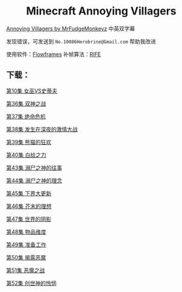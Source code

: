 <h1 align="center">Minecraft Annoying Villagers</h1>

[Annoying Villagers by MrFudgeMonkeyz](https://www.youtube.com/playlist?list=PL0D8hzLgztG0wtDECetoloCwRBOu2mE3e)
中英双字幕

发现错误，可发送到
`No.10086Herobrine@Gmail.com`
帮助我改进

使用软件：[Flowframes](https://github.com/n00mkrad/flowframes)
补帧算法：[RIFE](https://github.com/hzwer/ECCV2022-RIFE)

下载：
-----
[第10集 女巫VS史蒂夫](https://github.com/Herobrine-Jdts/Minecraft-Annoying-Villagers/releases/download/10/60.FPS.sub.Annoying.Villagers.10.-.Minecraft.Animation.mp4)

[第36集 双神之战](https://github.com/Herobrine-Jdts/Minecraft-Annoying-Villagers/releases/download/36/Annoying.Villagers.36.-.Minecraft.Animation.mkv)

[第37集 绝命危机](https://github.com/Herobrine-Jdts/Minecraft-Annoying-Villagers/releases/download/37/Annoying.Villagers.37.-.Minecraft.Animation.mkv)

[第38集 发生在深夜的激情大战](https://github.com/Herobrine-Jdts/Minecraft-Annoying-Villagers/releases/download/38/Annoying.Villagers.38.-.Minecraft.Animation.mkv)

[第39集 熊猫的狂欢](https://github.com/Herobrine-Jdts/Minecraft-Annoying-Villagers/releases/download/39/Annoying.Villagers.39.-.Minecraft.Animation.mkv)

[第40集 白给之力](https://github.com/Herobrine-Jdts/Minecraft-Annoying-Villagers/releases/download/40/Annoying.Villagers.40.-.Minecraft.Animation.mkv)

[第43集 溺尸之神的往事](https://github.com/Herobrine-Jdts/Minecraft-Annoying-Villagers/releases/download/43/Annoying.Villagers.43.-.Minecraft.Animation.mkv)

[第44集 溺尸之神的理念](https://github.com/Herobrine-Jdts/Minecraft-Annoying-Villagers/releases/download/44/Annoying.Villagers.44.-.Minecraft.Animation.mkv)

[第45集 下界大更新](https://github.com/Herobrine-Jdts/Minecraft-Annoying-Villagers/releases/download/45/Annoying.Villagers.45.-.Minecraft.Animation.mkv)

[第46集 芥末的理想](https://github.com/Herobrine-Jdts/Minecraft-Annoying-Villagers/releases/download/46/Annoying.Villagers.46.-.Minecraft.Animation.mkv)

[第47集 世界的阴影](https://github.com/Herobrine-Jdts/Minecraft-Annoying-Villagers/releases/download/47/60.FPS.sub.Annoying.Villagers.47.-.Minecraft.Animation.mp4)

[第48集 物品维度](https://github.com/Herobrine-Jdts/Minecraft-Annoying-Villagers/releases/download/48/60.FPS.sub.Annoying.Villagers.48.-.Minecraft.Animation.mkv)

[第49集 准备工作](https://github.com/Herobrine-Jdts/Minecraft-Annoying-Villagers/releases/download/49/60.FPS.sub.Annoying.Villagers.49.-.Minecraft.Animation.mkv)

[第50集 揭露恶魔](https://github.com/Herobrine-Jdts/Minecraft-Annoying-Villagers/releases/download/50/60.FPS.sub.Annoying.Villagers.50.-.Minecraft.Animation.mkv)

[第51集 恶魔之战](https://github.com/Herobrine-Jdts/Minecraft-Annoying-Villagers/releases/download/51/60.FPS.sub.Annoying.Villagers.51.-.Minecraft.Animation.mkv)

[第52集 创世神的怜悯](https://github.com/Herobrine-Jdts/Minecraft-Annoying-Villagers/releases/download/52/60.FPS.sub.Annoying.Villagers.52.-.Minecraft.Animation.mkv)
